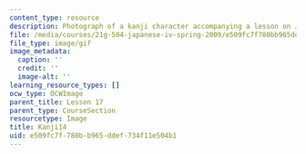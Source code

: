 ```yaml
---
content_type: resource
description: Photograph of a kanji character accompanying a lesson on Japanese.
file: /media/courses/21g-504-japanese-iv-spring-2009/e509fc7f780bb965ddef734f11e504b1_Kanji14.gif
file_type: image/gif
image_metadata:
  caption: ''
  credit: ''
  image-alt: ''
learning_resource_types: []
ocw_type: OCWImage
parent_title: Lesson 17
parent_type: CourseSection
resourcetype: Image
title: Kanji14
uid: e509fc7f-780b-b965-ddef-734f11e504b1
---
```

